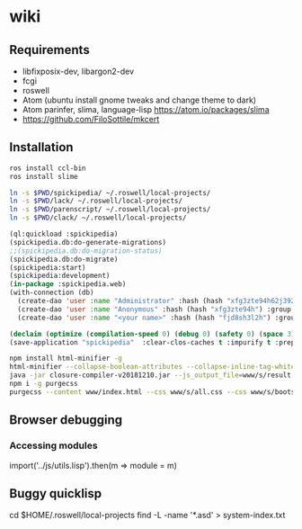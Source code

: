 # wiki

## Requirements

* libfixposix-dev, libargon2-dev
* fcgi
* roswell
* Atom (ubuntu install gnome tweaks and change theme to dark)
* Atom parinfer, slima, language-lisp https://atom.io/packages/slima
* https://github.com/FiloSottile/mkcert

## Installation

```bash
ros install ccl-bin
ros install slime

ln -s $PWD/spickipedia/ ~/.roswell/local-projects/
ln -s $PWD/lack/ ~/.roswell/local-projects/
ln -s $PWD/parenscript/ ~/.roswell/local-projects/
ln -s $PWD/clack/ ~/.roswell/local-projects/
```

```lisp
(ql:quickload :spickipedia)
(spickipedia.db:do-generate-migrations)
;;(spickipedia.db:do-migration-status)
(spickipedia.db:do-migrate)
(spickipedia:start)
(spickipedia:development)
(in-package :spickipedia.web)
(with-connection (db)
  (create-dao 'user :name "Administrator" :hash (hash "xfg3zte94h62j392h") :group "admin")
  (create-dao 'user :name "Anonymous" :hash (hash "xfg3zte94h") :group "anonymous")
  (create-dao 'user :name "<your name>" :hash (hash "fjd8sh3l2h") :group "user"))

(declaim (optimize (compilation-speed 0) (debug 0) (safety 0) (space 3) (speed 0)))
(save-application "spickipedia"  :clear-clos-caches t :impurify t :prepend-kernel t)
```

```bash
npm install html-minifier -g
html-minifier --collapse-boolean-attributes --collapse-inline-tag-whitespace --collapse-whitespace --decode-entities --remove-attribute-quotes --remove-comments --remove-empty-attributes --remove-optional-tags --remove-redundant-attributes --remove-script-type-attributes --remove-style-link-type-attributes --remove-tag-whitespace --sort-attributes --sort-class-name --trim-custom-fragments --use-short-doctype -o www/index.html www/index.html
java -jar closure-compiler-v20181210.jar --js_output_file=www/s/result.js --externs externs/jquery-3.3.js www/s/jquery-3.3.1.js www/s/popper.js www/s/bootstrap.js www/s/summernote-bs4.js www/s/visual-diff.js www/s/index.js
npm i -g purgecss
purgecss --content www/index.html --css www/s/all.css --css www/s/bootstrap.min.css --css www/s/index.css --css www/s/summernote-bs4.css -o www/s/ --content www/s/*.js
```

## Browser debugging

### Accessing modules

import('../js/utils.lisp').then(m => module = m)


## Buggy quicklisp

cd $HOME/.roswell/local-projects
find -L -name '*.asd' > system-index.txt
